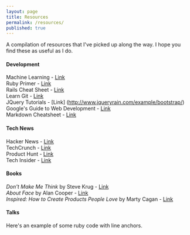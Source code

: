 ```yaml
---
layout: page
title: Resources
permalink: /resources/
published: true
---
```




A compilation of resources that I've picked up along the way. I hope you find these as useful as I do.

#### Development

Machine Learning - [Link](http://www.r2d3.us/visual-intro-to-machine-learning-part-1/)<br>
Ruby Primer - [Link](https://www.railstutorial.org/book/frontmatter)<br>
Rails Cheat Sheet - [Link](https://github.com/PragTob/rails-beginner-cheatsheet)<br>
Learn Git - [Link](https://www.atlassian.com/git/tutorials/)<br>
JQuery Tutorials - [Link] (http://www.jqueryrain.com/example/bootstrap/)<br>
Google's Guide to Web Development - [Link](https://www.google.com/about/careers/students/guide-to-technical-development.html)<br>
Markdown Cheatsheet - [Link](https://github.com/adam-p/markdown-here/wiki/Markdown-Cheatsheet#headers)

#### Tech News

Hacker News - [Link](https://news.ycombinator.com)<br>
TechCrunch - [Link](http://http://techcrunch.com/)<br>
Product Hunt - [Link](http://www.producthunt.com/)<br>
Tech Insider - [Link](http://www.techinsider.io/)

#### Books

*Don't Make Me Think* by Steve Krug - [Link](http://amzn.com/0321965515)<br>
*About Face* by Alan Cooper - [Link](http://amzn.com/1118766571)<br>
*Inspired: How to Create Products People Love* by Marty Cagan - [Link](http://amzn.com/0981690408)

#### Talks

Here's an example of some ruby code with line anchors.
